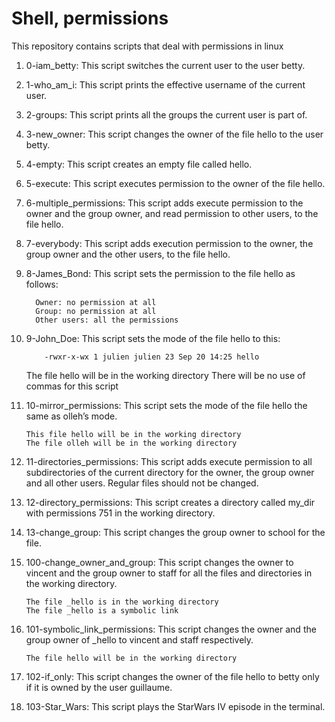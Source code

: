 # Shell, permissions
This repository contains scripts that deal with permissions in linux

1. 0-iam_betty: This script switches the current user to the user betty.

2. 1-who_am_i: This script prints the effective username of the current user.

3. 2-groups: This script prints all the groups the current user is part of.

4. 3-new_owner: This script changes the owner of the file hello to the user betty.

5. 4-empty: This script creates an empty file called hello.

6. 5-execute: This script executes permission to the owner of the file hello.

7. 6-multiple_permissions: This script adds execute permission to the owner and the group owner, and read permission to other users, to the file hello.

8. 7-everybody: This script adds execution permission to the owner, the group owner and the other users, to the file hello.

9. 8-James_Bond: This script sets the permission to the file hello as follows:

         Owner: no permission at all
      	 Group: no permission at all
      	 Other users: all the permissions

10. 9-John_Doe: This script sets the mode of the file hello to this:

    		-rwxr-x-wx 1 julien julien 23 Sep 20 14:25 hello
    
	The file hello will be in the working directory
    	There will be no use of commas for this script

11. 10-mirror_permissions: This script sets the mode of the file hello the same as olleh’s mode.

        This file hello will be in the working directory
    	The file olleh will be in the working directory

12. 11-directories_permissions: This script adds execute permission to all subdirectories of the current directory for the owner, the group owner and all other users. Regular files should not be changed.

13. 12-directory_permissions: This script creates a directory called my_dir with permissions 751 in the working directory.

14. 13-change_group: This script changes the group owner to school for the file.

15. 100-change_owner_and_group: This script changes the owner to vincent and the group owner to staff for all the files and directories in the working directory.

        The file _hello is in the working directory
        The file _hello is a symbolic link
	
16. 101-symbolic_link_permissions: This script changes the owner and the group owner of _hello to vincent and staff respectively.

        The file hello will be in the working directory
	
17. 102-if_only: This script changes the owner of the file hello to betty only if it is owned by the user guillaume.

18. 103-Star_Wars: This script plays the StarWars IV episode in the terminal.